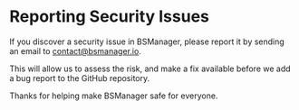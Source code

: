 # Reporting Security Issues

If you discover a security issue in BSManager, please report it by sending an
email to [contact@bsmanager.io](mailto:contact@bsmanager.io).

This will allow us to assess the risk, and make a fix available before we add a
bug report to the GitHub repository.

Thanks for helping make BSManager safe for everyone.
